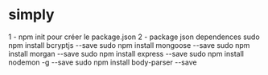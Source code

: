 # simply
1  - npm init pour créer le package.json
2 -  package json dependences
  sudo npm install bcryptjs --save
  sudo npm install mongoose --save
  sudo npm install morgan --save
  sudo npm install express --save
  sudo npm install nodemon -g --save
  sudo npm install body-parser --save
